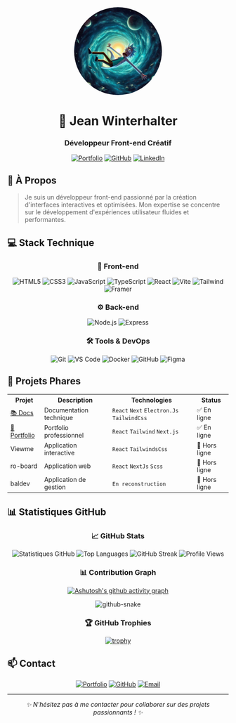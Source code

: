 <div align="center">
  <img src="pdp.jpg" alt="Profile" width="200" style="border-radius: 50%"/>
  
  # 👋 Jean Winterhalter
  ### Développeur Front-end Créatif

[![Portfolio](https://img.shields.io/badge/Portfolio-jean--winter.fr-blue?style=for-the-badge)](https://jean-winter.fr)
[![GitHub](https://img.shields.io/badge/GitHub-AigloOo-181717?style=for-the-badge&logo=github)](https://github.com/AigloOo)
[![LinkedIn](https://img.shields.io/badge/LinkedIn-Jean%20Winterhalter-0077B5?style=for-the-badge&logo=linkedin)](https://www.linkedin.com/in/jean-winter/)

</div>

## 🎯 À Propos

> Je suis un développeur front-end passionné par la création d'interfaces interactives et optimisées. Mon expertise se concentre sur le développement d'expériences utilisateur fluides et performantes.

## 💻 Stack Technique

<div align="center">

### 🎨 Front-end

![HTML5](https://img.shields.io/badge/HTML5-E34F26?style=for-the-badge&logo=html5&logoColor=white)
![CSS3](https://img.shields.io/badge/CSS3-1572B6?style=for-the-badge&logo=css3&logoColor=white)
![JavaScript](https://img.shields.io/badge/JavaScript-F7DF1E?style=for-the-badge&logo=javascript&logoColor=black)
![TypeScript](https://img.shields.io/badge/TypeScript-3178C6?style=for-the-badge&logo=typescript&logoColor=white)
![React](https://img.shields.io/badge/React-61DAFB?style=for-the-badge&logo=react&logoColor=black)
![Vite](https://img.shields.io/badge/Vite-646CFF?style=for-the-badge&logo=vite&logoColor=white)
![Tailwind](https://img.shields.io/badge/Tailwind-38B2AC?style=for-the-badge&logo=tailwind-css&logoColor=white)
![Framer](https://img.shields.io/badge/Framer-0055FF?style=for-the-badge&logo=framer&logoColor=white)

### ⚙️ Back-end

![Node.js](https://img.shields.io/badge/Node.js-339933?style=for-the-badge&logo=nodejs&logoColor=white)
![Express](https://img.shields.io/badge/Express-000000?style=for-the-badge&logo=express&logoColor=white)

### 🛠️ Tools & DevOps

![Git](https://img.shields.io/badge/Git-F05032?style=for-the-badge&logo=git&logoColor=white)
![VS Code](https://img.shields.io/badge/VS%20Code-007ACC?style=for-the-badge&logo=visual-studio-code&logoColor=white)
![Docker](https://img.shields.io/badge/Docker-2496ED?style=for-the-badge&logo=docker&logoColor=white)
![GitHub](https://img.shields.io/badge/GitHub-181717?style=for-the-badge&logo=github&logoColor=white)
![Figma](https://img.shields.io/badge/Figma-F24E1E?style=for-the-badge&logo=figma&logoColor=white)

</div>

## 🚀 Projets Phares

<table>
<tr>
<th>Projet</th>
<th>Description</th>
<th>Technologies</th>
<th>Status</th>
</tr>
<tr>
<td><a href="https://docs.jean-winter.fr">📚 Docs</a></td>
<td>Documentation technique</td>
<td><code>React</code> <code>Next</code> <code>Electron.Js</code> <code>TailwindCss</code></td>
<td>✅ En ligne</td>
</tr>
<tr>
<td><a href="https://jean-winter.fr">🎨 Portfolio</a></td>
<td>Portfolio professionnel</td>
<td><code>React</code> <code>Tailwind</code> <code>Next.js</code></td>
<td>✅ En ligne</td>
</tr>
<tr>
<td>Viewme</td>
<td>Application interactive</td>
<td><code>React</code> <code>TailwindsCss</code></td>
<td>🔴 Hors ligne</td>
</tr>
<tr>
<td>ro-board</td>
<td>Application web</td>
<td><code>React</code> <code>NextJs</code> <code>Scss</code></td>
<td>🔴 Hors ligne</td>
</tr>
<tr>
<td>baldev</td>
<td>Application de gestion</td>
<td><code>En reconstruction</code></td>
<td>🔴 Hors ligne</td>
</tr>
</table>

## 📊 Statistiques GitHub

<div align="center">

### 📈 GitHub Stats

![Statistiques GitHub](https://github-readme-stats.vercel.app/api?username=AigloOo&show_icons=true&theme=dark&title_color=10b981&icon_color=10b981)
![Top Languages](https://github-readme-stats.vercel.app/api/top-langs/?username=AigloOo&layout=compact&theme=dark&title_color=10b981)
![GitHub Streak](https://github-readme-streak-stats.herokuapp.com/?user=AigloOo&theme=dark&ring=10b981&fire=10b981&currStreakLabel=10b981)
![Profile Views](https://komarev.com/ghpvc/?username=AigloOo&color=10b981&style=flat-square)

### 📊 Contribution Graph

[![Ashutosh's github activity graph](https://github-readme-activity-graph.vercel.app/graph?username=AigloOo&theme=github-dark&color=10b981&line=10b981&point=10b981&area=true&area_color=10b981)](https://github.com/ashutosh00710/github-readme-activity-graph)

<picture>
  <source media="(prefers-color-scheme: dark)" srcset="github-snake-dark.svg" />
  <source media="(prefers-color-scheme: light)" srcset="github-snake.svg" />
  <img alt="github-snake" src="github-snake.svg" />
</picture>

### 🏆 GitHub Trophies

[![trophy](https://github-profile-trophy.vercel.app/?username=AigloOo&theme=dark&column=7&no-frame=true&title_color=10b981)](https://github.com/ryo-ma/github-profile-trophy)

</div>

## 📫 Contact

<div align="center">

[![Portfolio](https://img.shields.io/badge/Portfolio-jean--winter.fr-green?style=for-the-badge)](https://jean-winter.fr)
[![GitHub](https://img.shields.io/badge/GitHub-@AigloOo-181717?style=for-the-badge&logo=github)](https://github.com/AigloOo)
[![Email](https://img.shields.io/badge/Email-contact%40jean--winter.fr-D14836?style=for-the-badge&logo=gmail&logoColor=white)](mailto:contact@jean-winter.fr)

</div>

---

<div align="center">
  <i>✨ N'hésitez pas à me contacter pour collaborer sur des projets passionnants ! ✨</i>
</div>
